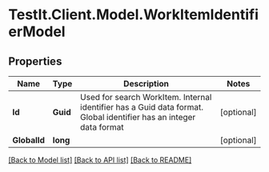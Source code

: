 # TestIt.Client.Model.WorkItemIdentifierModel

## Properties

Name | Type | Description | Notes
------------ | ------------- | ------------- | -------------
**Id** | **Guid** | Used for search WorkItem. Internal identifier has a Guid data format. Global identifier has an integer data format | [optional] 
**GlobalId** | **long** |  | [optional] 

[[Back to Model list]](../README.md#documentation-for-models) [[Back to API list]](../README.md#documentation-for-api-endpoints) [[Back to README]](../README.md)

